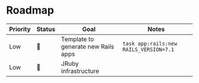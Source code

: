 # Roadmap

| Priority | Status | Goal | Notes |
| - | - | - | - |
| Low | 🚧 | Template to generate new Rails apps | `task app:rails:new RAILS_VERSION=7.1` |
| Low | 🚧 | JRuby infrastructure | |
